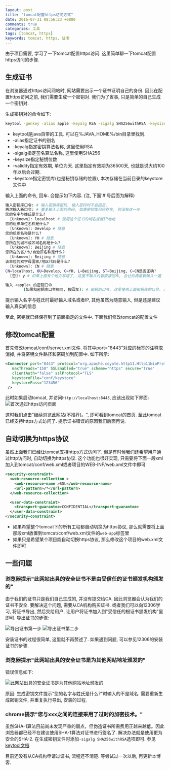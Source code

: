 ```yaml
---
layout: post
title: "tomcat配置https访问方式"
date: 2016-07-31 08:56:23 +0800
comments: true
categories: 工具
tags: [tomcat, https]
keywords: tomcat, https, 证书
---
```


由于项目需要, 学习了一下tomcat配置https访问. 这里简单聊一下tomcat配置https访问的步骤. 

## 生成证书
在浏览器通过https访问网站时, 网站需要出示一个证书证明自己的身份. 因此在配置https访问之前, 我们需要生成一个密钥对. 我们为了省事, 只是简单的自己生成一个密钥对.

生成密钥对的命令如下:

``` bash 生成密钥对
keytool -genkey -alias apple -keyalg RSA -sigalg SHA256withRSA -keysize 1024 -validity 36500 -keystore ./keystore
```

<!--more-->

- keytool是java自带的工具. 可以在%JAVA_HOME%/bin目录里找到.
- \-alias指定证书的别名
- \-keyalg指定密钥算法名称, 这里使用RSA
- \-sigalg指定签名算法名称, 这里使用SHA256
- \-keysize指定秘钥位数
- \-validity指定有效期, 单位为天. 这里指定有效期为36500天, 也就是说大约100年以后会过期.
- \-keystore指定密钥库(也是秘钥存储的位置), 本次存储在当前目录的keystore文件中

输入上面的命令, 回车. 会提示如下内容. (注, 下面'#'号后面为解释)

``` bash 交互输入内容
输入密钥库口令: # 输入密钥库密码, 输入密码时不会回显.
再次输入新口令: # 重复输入上面的密码, 如果密钥库已经存在, 则没有这一步
您的名字与姓氏是什么?
  [Unknown]: localhost # 使用这个证书的域名或者IP地址
您的组织单位名称是什么?
  [Unknown]: Develop # 随意
您的组织名称是什么?
  [Unknown]: YH # 随意
您所在的城市或区域名称是什么?
  [Unknown]: Beijing # 随意
您所在的省/市/自治区名称是什么?
  [Unknown]: Beijing # 随意
该单位的双字母国家/地区代码是什么?
  [Unknown]: CN # 随意
CN=localhost, OU=Develop, O=YH, L=Beijing, ST=Beijing, C=CN是否正确?
  [否]: y # 如果上面有个地方写错了, 这里不输入内容直接回车, 会让你再重新输入一遍

输入 <apple> 的密钥口令
        (如果和密钥库口令相同, 按回车): # 密钥的口令, 这里使用上面密钥库的口令. 必须和密钥库的口令相同
```

提示输入名字与姓氏时最好输入域名或者IP, 其他虽然为随意输入, 但是还是建议输入真实的信息

至此, 密钥就已经保存到了前面指定的文件中. 下面我们修改tomcat的配置文件

## 修改tomcat配置
首先修改tomcat/conf/server.xml文件.
将其中port="8443"对应的标签的注释取消掉, 并将密钥文件路径和密码加到配置中. 如下所示:

``` xml server.xml 
<Connector port="8443" protocol="org.apache.coyote.http11.Http11NioProtocol"
   maxThreads="150" SSLEnabled="true" scheme="https" secure="true"
   clientAuth="false" sslProtocol="TLS" 
   keystoreFile="conf/keystore" 
   keystorePass="123456" 
 />
```

此时如果启动tomcat, 并访问`http://localhost:8443`, 应该出现如下界面:
![首次通过https访问页面](/images/2016/07/tomcat_https_first_visit.png)

这时我们点击"继续浏览此网站(不推荐)。", 即可看到tomcat的首页. 至此tomcat已经支持https方式访问了. 提示证书错误的原因我们后面再说.

## 自动切换为https协议
虽然上面我们已经让tomcat支持https方式访问了. 但是有时候我们还希望用户通过http访问时, 自动切换为https协议. 这个功能也很好实现, 只需要将下面一段xml加入到tomcat/conf/web.xml或者项目的WEB-INF/web.xml文件中即可

``` xml 自动切换为https协议
<security-constraint>
  <web-resource-collection >
    <web-resource-name >SSL</web-resource-name>
    <url-pattern>/*</url-pattern>
  </web-resource-collection>

  <user-data-constraint>
    <transport-guarantee>CONFIDENTIAL</transport-guarantee>
  </user-data-constraint>
</security-constraint>
```

- 如果希望整个tomcat下的所有工程都自动切换为https协议, 那么就需要将上面那段xml放置到tomcat/conf/web.xml文件的`web-app`标签里
- 如果只是希望某个项目能自动切换https协议, 那么修改这个项目的web.xml文件即可

## 一些问题
### 浏览器提示"此网站出具的安全证书不是由受信任的证书颁发机构颁发的"
由于我们的证书只是我们自己生成的, 并没有提交给CA. 因此浏览器会认为我们的证书不安全. 要解决这个问题, 需要从CA机构购买证书. 或者我们可以向12306学习, 将证书导出, 然后交给用户, 让用户将证书加入到"受信任的根证书颁发机构"里即可. 
导出证书的步骤:

![导出证书第一步](/images/2016/07/tomcat_https_export_certy1.png)
![导出证书第二步](/images/2016/07/tomcat_https_export_certy2.png)

安装证书的过程很简单, 这里就不再赘述了. 如果遇到问题, 可以参见12306的安装证书的步骤.

### 浏览器提示"此网站出具的安全证书是为其他网站地址颁发的"
错误信息如下:

![此网站出具的安全证书是为其他网站地址颁发的](/images/2016/07/tomcat_https_domain_error.png)

原因: 生成密钥文件提示"您的名字与姓氏是什么?"时输入的不是域名. 需要重新生成密钥文件, 并重复执行导出, 安装的过程.

### chrome提示"您与xxx之间的连接采用了过时的加密技术。"
虽然SHA-1算法目前尚未发现严重的弱点，但伪造证书所需费用正越来越低。因此浏览器都已经不在建议使用SHA-1算法对证书进行签名了. 解决办法就是使用更为安全的SHA-2. 在生成密钥文件时添加`-sigalg SHA256withRSA`选项即可. 参见[keytool文档][keytool-doc]

目前还没有从CA机构申请过证书, 流程还不清楚. 等尝试过一次以后, 再更新本博客.

[keytool-doc]: http://docs.oracle.com/javase/7/docs/technotes/tools/windows/keytool.html "keytool文档"

